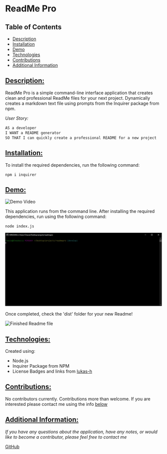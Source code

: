 
  # ReadMe Pro

  ## Table of Contents

  * [Description](#description)
  * [Installation](#installation)
  * [Demo](#demo)
  * [Technologies](#technologies)
  * [Contributions](#contributions)
  * [Additional Information](#additional-information)

  ## [Description:](#table-of-contents)
  ReadMe Pro is a simple command-line interface application that creates clean and professional ReadMe files for your next project. Dynamically creates a markdown text file using prompts from the Inquirer package from npm.
  
  *User Story:*
  ```
  AS a developer
  I WANT a README generator
  SO THAT I can quickly create a professional README for a new project
  ```

  ## [Installation:](#table-of-contents)
  To install the required dependencies, run the following command:
  ```
  npm i inquirer
  ```

  ## [Demo:](#table-of-contents)
  ![Demo Video](https://drive.google.com/file/d/1yneeDwRAg8RCV_KNnOGXsQQy0C14MKoD/view)
  
  This application runs from the command line. After installing the required dependencies, run using the following command:
  ```
  node index.js
  ```
  ![ReadMe Pro Live Demo](./demo/livedemo.gif)

  Once completed, check the 'dist' folder for your new Readme!
  
  ![Finished Readme file](./demo/livedemosuccess.gif)

  ## [Technologies:](#table-of-contents)
  Created using:
  * Node.js
  * Inquirer Package from NPM
  * License Badges and links from [lukas-h](https://gist.github.com/lukas-h/2a5d00690736b4c3a7ba#file-license-badges-md)

  ## [Contributions:](#table-of-contents)
  No contributors currently. Contributions more than welcome. If you are interested please contact me using the info [below](#additional-information)

  ## [Additional Information:](#table-of-contents)
  _If you have any questions about the application, have any notes, or would like to become a contributor, please feel free to contact me_
  
[GitHub](https://github.com/blindsweatyhansolo)

